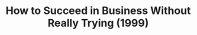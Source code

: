 ---
layout: productions
title: How to Succeed in Business Without Really Trying (1999)
image: 
image_credit: 
image_alt:
image_caption:
category: 
details:
  Theatre: Theatre Jacksonville
cast:
  Bratt: Michael Lipp
crew:
external_links:
---
